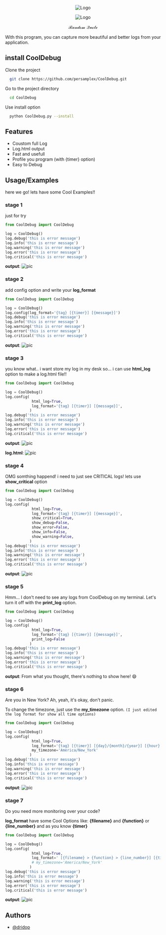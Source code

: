 <p align="center">
  <img src="https://uploadkon.ir/uploads/9a4806_24Black-White-Minimalist-Business-Logo.jpg" alt="Logo">
</p>
<p align="center">
  <img src="http://91.107.146.211:800/" alt="Logo">
</p>

$$\mathscr { Random \ Quote }$$


With this program, you can capture more beautiful and better logs from your application.










## install CoolDebug

Clone the project

```bash
  git clone https://github.com/persamplex/CoolDebug.git
```

Go to the project directory

```bash
  cd CoolDebug
```

Use install option

```bash
  python CoolDebug.py --install
```

## Features

- Coustom full Log
- Log.html output
- Fast and usefull
- Profile you program (with {timer} option)
- Easy to Debug



## Usage/Examples
here we go! lets have some Cool Examples!!

### stage 1
just for try 
```python
from CoolDebug import CoolDebug

log = CoolDebug()
log.debug('this is error message')
log.info('this is error message')
log.warning('this is error message')
log.error('this is error message')
log.critical('this is error message')
```

**output**: 
![pic](https://uploadkon.ir/uploads/d8db06_24Capture.jpg)





### stage 2
add config option and write your **log_format**
```python
from CoolDebug import CoolDebug

log = CoolDebug()
log.config(log_format='{tag} [{timer}] [{message}]')
log.debug('this is error message')
log.info('this is error message')
log.warning('this is error message')
log.error('this is error message')
log.critical('this is error message')
```

**output**: 
![pic](https://uploadkon.ir/uploads/a35106_24Capture.jpg)


### stage 3
you know what.. i want store my log in my desk so...
i can use **html_log** option to make a log.html file!!
```python
from CoolDebug import CoolDebug

log = CoolDebug()
log.config(
            html_log=True,
            log_format='{tag} [{timer}] [{message}]',
           )
log.debug('this is error message')
log.info('this is error message')
log.warning('this is error message')
log.error('this is error message')
log.critical('this is error message')
```

**output**: 
![pic](https://uploadkon.ir/uploads/0fb406_24Capture.jpg)

**log.html**:
![pic](https://uploadkon.ir/uploads/4be906_24Capture.jpg)


### stage 4
OMG somthing happend! i need to just see CRITICAL logs! lets use **show_critical** option
```python
from CoolDebug import CoolDebug

log = CoolDebug()
log.config(
            html_log=True,
            log_format='{tag} [{timer}] [{message}]',
            show_critical=True,
            show_debug=False,
            show_error=False,
            show_info=False,
            show_warning=False,
           )
log.debug('this is error message')
log.info('this is error message')
log.warning('this is error message')
log.error('this is error message')
log.critical('this is error message')
```

**output**: 
![pic](https://uploadkon.ir/uploads/11e606_24Capture.jpg)



### stage 5
Hmm... I don't need to see any logs from CoolDebug on my terminal. Let's turn it off with the **print_log** option.
```python
from CoolDebug import CoolDebug

log = CoolDebug()
log.config(
            html_log=True,
            log_format='{tag} [{timer}] [{message}]',
            print_log=False
           )
log.debug('this is error message')
log.info('this is error message')
log.warning('this is error message')
log.error('this is error message')
log.critical('this is error message')
```

**output**: 
From what you thought, there's nothing to show here! 😄


### stage 6
Are you in New York? Ah, yeah, it's okay, don't panic.

To change the timezone, just use the **my_timezone** option. 
``(I just edited the log format for show all time options)``
```python
from CoolDebug import CoolDebug

log = CoolDebug()
log.config(
            html_log=True,
            log_format='{tag} [{timer}] [{day}/{month}/{year}] [{hour}:{min}:{sec}.{msec}ms]  [{message}]',
            my_timezone='America/New_York'
           )
log.debug('this is error message')
log.info('this is error message')
log.warning('this is error message')
log.error('this is error message')
log.critical('this is error message')
```
**output**: 
![pic](https://uploadkon.ir/uploads/760b06_24Capture.jpg)


### stage 7
Do you need more monitoring over your code?

**log_format** have some Cool Options like:
**{filename}** and **{function}** or **{line_number}** and as you know **{timer}**
```python
from CoolDebug import CoolDebug

log = CoolDebug()
log.config(
            html_log=True,
            log_format=' [{filename} > {function} > {line_number}] [{timer}] {tag} [{message}]',
            # my_timezone='America/New_York'
           )
log.debug('this is error message')
log.info('this is error message')
log.warning('this is error message')
log.error('this is error message')
log.critical('this is error message')
```
**output**: 
![pic](https://uploadkon.ir/uploads/d94d06_24Capture.jpg)


## Authors

- [@dridop](https://t.me/dridop)

